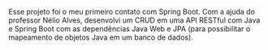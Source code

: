 Esse projeto foi o meu primeiro contato com Spring Boot. Com a ajuda do professor Nélio Alves, desenvolvi um CRUD em uma API RESTful com Java e Spring Boot com as dependências Java Web e JPA (para possibilitar o mapeamento de objetos Java em um banco de dados).
